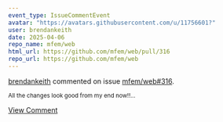 ```yaml
---
event_type: IssueCommentEvent
avatar: "https://avatars.githubusercontent.com/u/11756601?"
user: brendankeith
date: 2025-04-06
repo_name: mfem/web
html_url: https://github.com/mfem/web/pull/316
repo_url: https://github.com/mfem/web
---
```


<a href='https://github.com/brendankeith' target='_blank'>brendankeith</a> commented on issue <a href='https://github.com/mfem/web/pull/316' target='_blank'>mfem/web#316</a>.

<small>All the changes look good from my end now!!...</small>

<a href='https://github.com/mfem/web/pull/316' target='_blank'>View Comment</a>